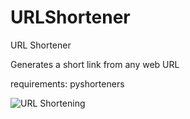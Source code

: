 # URLShortener
URL Shortener

Generates a short link from any web URL

requirements: pyshorteners



![URL Shortening](https://github.com/user-attachments/assets/fc134a47-31a4-44db-97a0-6a19463429e1)
